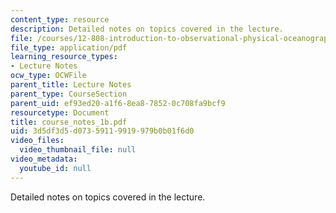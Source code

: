 ```yaml
---
content_type: resource
description: Detailed notes on topics covered in the lecture.
file: /courses/12-808-introduction-to-observational-physical-oceanography-fall-2004/3d5df3d5d07359119919979b0b01f6d0_course_notes_1b.pdf
file_type: application/pdf
learning_resource_types:
- Lecture Notes
ocw_type: OCWFile
parent_title: Lecture Notes
parent_type: CourseSection
parent_uid: ef93ed20-a1f6-8ea8-7852-0c708fa9bcf9
resourcetype: Document
title: course_notes_1b.pdf
uid: 3d5df3d5-d073-5911-9919-979b0b01f6d0
video_files:
  video_thumbnail_file: null
video_metadata:
  youtube_id: null
---
```

Detailed notes on topics covered in the lecture.

